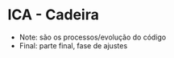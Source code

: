 # ICA - Cadeira

- Note: são os processos/evolução do código
- Final: parte final, fase de ajustes




